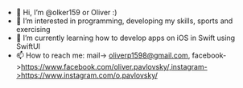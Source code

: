- 👋 Hi, I’m @olker159 or Oliver :)
- 👀 I’m interested in programming, developing my skills, sports and exercising 
- 🌱 I’m currently learning how to develop apps on iOS in Swift using SwiftUI
- 📫 How to reach me: mail-> oliverp1598@gmail.com, facebook->https://www.facebook.com/oliver.pavlovsky/,instagram->https://www.instagram.com/o.pavlovsky/

<!---
olker159/olker159 is a ✨ special ✨ repository because its `README.md` (this file) appears on your GitHub profile.
You can click the Preview link to take a look at your changes.
--->
